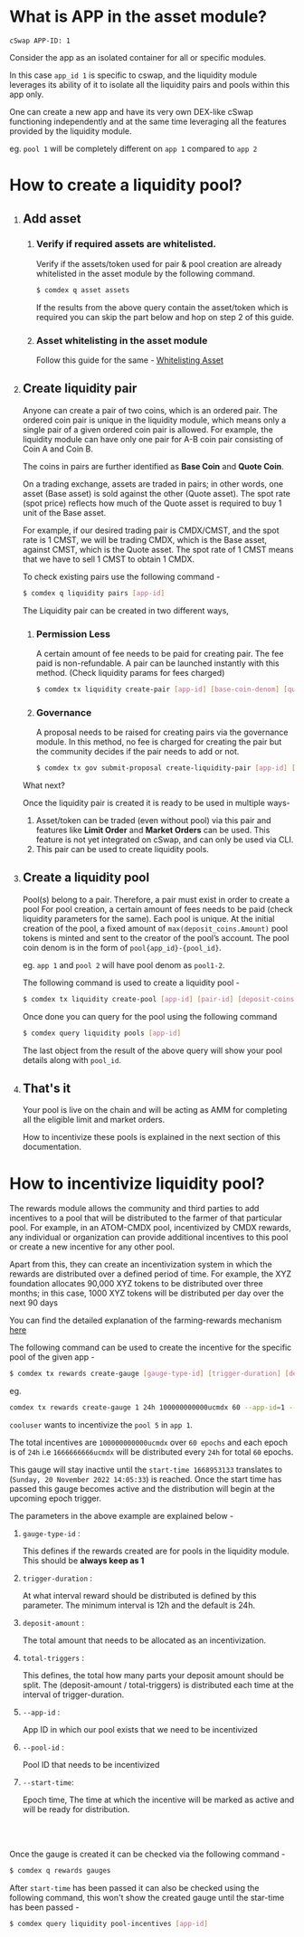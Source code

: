 # What is APP in the asset module?

```
cSwap APP-ID: 1
```

Consider the app as an isolated container for all or specific modules. 

In this case `app_id 1` is specific to cswap, and the liquidity module leverages its ability of it to isolate all the liquidity pairs and pools within this app only.

One can create a new app and have its very own DEX-like cSwap functioning independently and at the same time leveraging all the features provided by the liquidity module. 

eg. `pool 1` will be completely different on `app 1` compared to `app 2`
<br>

# How to create a liquidity pool?

<ol>
<li>

##  Add asset    
<ol>            
    <li>

### Verify if required assets are whitelisted. 

Verify if the assets/token used for pair & pool creation are already whitelisted in the asset module by the following command.

```sh
$ comdex q asset assets
``` 
If the results from the above query contain the asset/token which is required you can skip the part below and hop on step 2 of this guide.
    </li>
    <li>

### Asset whitelisting in the asset module

Follow this guide for the same - [Whitelisting Asset](/Resources/mainnet/base.md)
    </l1>
</ol>
</li>

<li>

## Create liquidity pair
Anyone can create a pair of two coins, which is an ordered pair. The ordered coin pair is unique in the liquidity module, which means only a single pair of a given ordered coin pair is allowed. For example, the liquidity module can have only one pair for A-B coin pair consisting of Coin A and Coin B.

The coins in pairs are further identified as <b>Base Coin</b> and <b>Quote Coin</b>. 

On a trading exchange, assets are traded in pairs; in other words, one asset (Base asset) is sold against the other (Quote asset). The spot rate (spot price) reflects how much of the Quote asset is required to buy 1 unit of the Base asset.

For example, if our desired trading pair is CMDX/CMST, and the spot rate is 1 CMST, we will be trading CMDX, which is the Base asset, against CMST, which is the Quote asset. The spot rate of 1 CMST means that we have to sell 1 CMST to obtain 1 CMDX.

To check existing pairs use the following command -
```sh
$ comdex q liquidity pairs [app-id]
```

The Liquidity pair can be created in two different ways, 
<ol>
<li> 

### Permission Less
A certain amount of fee needs to be paid for creating pair. The fee paid is non-refundable. A pair can be launched instantly with this method. (Check liquidity params for fees charged)

```sh
$ comdex tx liquidity create-pair [app-id] [base-coin-denom] [quote-coin-denom] -–from wallet –-chain-id comdex-1 -–node https://comdex-rpc:443
```

</li>
<li>

### Governance
A proposal needs to be raised for creating pairs via the governance module. In this method, no fee is charged for creating the pair but the community decides if the pair needs to add or not.

```sh
$ comdex tx gov submit-proposal create-liquidity-pair [app-id] [base-coin-denom] [quote-coin-denom] -–from wallet -–chain-id comdex-1 -–node https://comdex-rpc:443
```

</li>
</ol>

What next?

Once the liquidity pair is created it is ready to be used in multiple ways- 
<ol>
<li>
Asset/token can be traded (even without pool) via this pair and features like <b>Limit Order</b> and <b>Market Orders</b> can be used. This feature is not yet integrated on cSwap, and can only be used via CLI. 
</li>
<li>
This pair can be used to create liquidity pools. 
</li>
</ol>
</li>

<li>

## Create a liquidity pool

Pool(s) belong to a pair. Therefore, a pair must exist in order to create a pool
For pool creation, a certain amount of fees needs to be paid (check liquidity parameters for the same). Each pool is unique. At the initial creation of the pool, a fixed amount of `max(deposit_coins.Amount)` pool tokens is minted and sent to the creator of the pool’s account. The pool coin denom is in the form of `pool{app_id}-{pool_id}`.

eg.
`app 1` and `pool 2` will have pool denom as `pool1-2`.

The following command is used to create a liquidity pool -
```sh
$ comdex tx liquidity create-pool [app-id] [pair-id] [deposit-coins] -–from wallet -–chain-id comdex-1 -–node https://comdex-rpc:443
```

Once done you can query for the pool using the following command
```sh
$ comdex query liquidity pools [app-id]
```
The last object from the result of the above query will show your pool details along with `pool_id`. 

</li>
<li>

## That's it
Your pool is live on the chain and will be acting as AMM for completing all the eligible limit and market orders.

How to incentivize these pools is explained in the next section of this documentation.
</li>

</ol>


# How to incentivize liquidity pool?

The rewards module allows the community and third parties to add incentives to a pool that will be distributed to the farmer of that particular pool.
For example, in an ATOM-CMDX pool, incentivized by CMDX rewards, any individual or organization can provide additional incentives to this pool or create a new incentive for any other pool.

Apart from this, they can create an incentivization system in which the rewards are distributed over a defined period of time. For example, the XYZ foundation allocates 90,000 XYZ tokens to be distributed over three months; in this case, 1000 XYZ tokens will be distributed per day over the next 90 days

You can find the detailed explanation of the farming-rewards mechanism [here](https://docs.cswap.one/farming-rewards)

The following command can be used to create the incentive for the specific pool of the given app - 
```sh
$ comdex tx rewards create-gauge [gauge-type-id] [trigger-duration] [deposit-amount] [total-triggers] --app-id=[app-id] --pool-id=[pool-id] --start-time=[epoch-time] --from wallet --chain-id comdex-1 --node https://comdex-rpc.one:443
```

eg. 

```sh
comdex tx rewards create-gauge 1 24h 100000000000ucmdx 60 --app-id=1 --pool-id=5 --start-time=1668953133 --from cooluser --chain-id comdex-1 --node https://comdex-rpc.one:443
```
`cooluser` wants to incentivize the `pool 5` in `app 1`.<br>

The total incentives are `100000000000ucmdx` over `60 epochs` and each epoch is of `24h` i.e `1666666666ucmdx` will be distributed every `24h` for total `60` epochs.<br>

This gauge will stay inactive until the `start-time 1668953133` translates to (`Sunday, 20 November 2022 14:05:33`) is reached. Once the start time has passed this gauge becomes active and the distribution will begin at the upcoming epoch trigger. 


The parameters in the above example are explained below -
<ol>
<li>

`gauge-type-id` :

This defines if the rewards created are for pools in the liquidity module. This should be <b>always keep as 1</b>
</li>
<li>

`trigger-duration` :

At what interval reward should be distributed is defined by this parameter. The minimum interval is 12h and the default is 24h. 
</li>
<li>

`deposit-amount` :

The total amount that needs to be allocated as an incentivization.
</li>
<li>

`total-triggers` : 

This defines, the total how many parts your deposit amount should be split. 
The  (deposit-amount / total-triggers) is distributed each time at the interval of trigger-duration.
</li>
<li>

`--app-id` :

App ID in which our pool exists that we need to be incentivized
</li>
<li>

`--pool-id` :

Pool ID that needs to be incentivized

</li>
<li>

`--start-time`:

Epoch time, The time at which the incentive will be marked as active and will be ready for distribution. 
</li>

</ol>
<br>
<br>

Once the gauge is created it can be checked via the following command -
```sh
$ comdex q rewards gauges
``` 
After `start-time` has been passed it can also be checked using the following command, this won't show the created gauge until the star-time has been passed - 
```sh
$ comdex query liquidity pool-incentives [app-id]
```